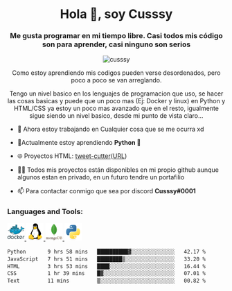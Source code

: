 <h1 align="center">Hola 👋, soy Cusssy</h1>
<h3 align="center">Me gusta programar en mi tiempo libre. Casi todos mis código son para aprender, casi ninguno son serios</h3>

<p align="center"> <img src="https://komarev.com/ghpvc/?username=cusssy&label=Profile%20views&color=0e75b6&style=flat" alt="cusssy" /> </p>
<p align="center">Como estoy aprendiendo mis codigos pueden verse desordenados, pero poco a poco se van arreglando.</p>
<p align="center">Tengo un nivel basico en los lenguajes de programacion que uso, se hacer las cosas basicas y puede que un poco mas (Ej: Docker y linux) en Python y HTML/CSS ya estoy un poco mas avanzado que en el resto, igualmente sigue siendo un nivel basico, desde mi punto de vista claro...</p>

- 🔭 Ahora estoy trabajando en Cualquier cosa que se me ocurra xd

- 🌱Actualmente estoy aprendiendo **Python 🐍**

- 🌐 Proyectos HTML: [tweet-cutter](https://github.com/Cusssy/tweet-cutter)([URL](https://cutter.cusssy.com))

- 👨‍💻 Todos mis proyectos están disponibles en mi propio github aunque algunos estan en privado, en un futuro tendre un portafilio

- 📫 Para contactar conmigo que sea por discord **Cusssy#0001**

<p align="left">
</p>

<h3 align="left">Languages and Tools:</h3>
<p align="left"> <a href="https://www.docker.com/" target="_blank" rel="noreferrer"> <img src="https://raw.githubusercontent.com/devicons/devicon/master/icons/docker/docker-original-wordmark.svg" alt="docker" width="40" height="40"/> </a> <a href="https://www.linux.org/" target="_blank" rel="noreferrer"> <img src="https://raw.githubusercontent.com/devicons/devicon/master/icons/linux/linux-original.svg" alt="linux" width="40" height="40"/> </a> <a href="https://www.mongodb.com/" target="_blank" rel="noreferrer"> <img src="https://raw.githubusercontent.com/devicons/devicon/master/icons/mongodb/mongodb-original-wordmark.svg" alt="mongodb" width="40" height="40"/> </a> <a href="https://www.python.org" target="_blank" rel="noreferrer"> <img src="https://raw.githubusercontent.com/devicons/devicon/master/icons/python/python-original.svg" alt="python" width="40" height="40"/> </a> </p>

<!--START_SECTION:waka-->

```txt
Python       9 hrs 58 mins   ██████████▓░░░░░░░░░░░░░░   42.17 %
JavaScript   7 hrs 51 mins   ████████▒░░░░░░░░░░░░░░░░   33.20 %
HTML         3 hrs 53 mins   ████░░░░░░░░░░░░░░░░░░░░░   16.44 %
CSS          1 hr 39 mins    █▓░░░░░░░░░░░░░░░░░░░░░░░   07.01 %
Text         11 mins         ▒░░░░░░░░░░░░░░░░░░░░░░░░   00.82 %
```

<!--END_SECTION:waka-->

